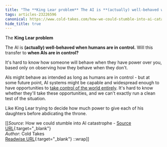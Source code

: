 ```yaml
---
title: "The **King Lear problem** The AI is **(actually) well-behaved when ..."
tags: articles-23226596
canonical: https://www.cold-takes.com/how-we-could-stumble-into-ai-catastrophe/
hide_title: true
---
```


The **King Lear problem**

The AI is **(actually) well-behaved when humans are in control.** Will this transfer to **when AIs are in control?**

It's hard to know how someone will behave when they have power over you, based only on observing how they behave when they don't.

AIs might behave as intended as long as humans are in control - but at some future point, AI systems might be capable and widespread enough to have opportunities to [take control of the world entirely](https://www.cold-takes.com/ai-could-defeat-all-of-us-combined/). It's hard to know whether they'll take these opportunities, and we can't exactly run a clean test of the situation.

Like King Lear trying to decide how much power to give each of his daughters before abdicating the throne.


[[_Source_: How we could stumble into AI catastrophe - [Source URL](https://www.cold-takes.com/how-we-could-stumble-into-ai-catastrophe/){:target="_blank"}<br>
_Author_: Cold Takes<br>
[Readwise URL](https://readwise.io/open/455431113){:target="_blank"}
::wrap]]